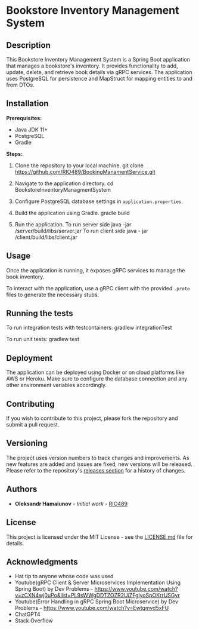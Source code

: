 # Bookstore Inventory Management System

## Description

This Bookstore Inventory Management System is a Spring Boot application that manages a bookstore's inventory. It provides functionality to add, update, delete, and retrieve book details via gRPC services. The application uses PostgreSQL for persistence and MapStruct for mapping entities to and from DTOs.

## Installation

**Prerequisites:**
- Java JDK 11+
- PostgreSQL
- Gradle

**Steps:**
1. Clone the repository to your local machine.
git clone https://github.com/RIO489/BookingManamentService.git

2. Navigate to the application directory.
cd BookstoreInventoryManagmentSystem

3. Configure PostgreSQL database settings in `application.properties`.

4. Build the application using Gradle.
gradle build

5. Run the application.
To run server side
java -jar /server/build/libs/server.jar
To run client side
java - jar /client/build/libs/client.jar

## Usage

Once the application is running, it exposes gRPC services to manage the book inventory.

To interact with the application, use a gRPC client with the provided `.proto` files to generate the necessary stubs.

## Running the tests

To run integration tests with testcontainers:
gradlew integrationTest

To run unit tests:
gradlew test


## Deployment

The application can be deployed using Docker or on cloud platforms like AWS or Heroku. Make sure to configure the database connection and any other environment variables accordingly.

## Contributing

If you wish to contribute to this project, please fork the repository and submit a pull request.

## Versioning

The project uses version numbers to track changes and improvements. As new features are added and issues are fixed, new versions will be released. Please refer to the repository's [releases section](https://github.com/RIO489/BookingManamentService/releases) for a history of changes.

## Authors

- **Oleksandr Hamaiunov** - *Initial work* - [RIO489](https://github.com/RIO489)

## License

This project is licensed under the MIT License - see the [LICENSE.md](LICENSE.md) file for details.

## Acknowledgments

- Hat tip to anyone whose code was used
- Youtube(gRPC Client & Server Microservices Implementation Using Spring Boot) by Dev Problems - https://www.youtube.com/watch?v=zCXN4wj0uPo&list=PL9sWWgDDTZOZR2UiZFglyoSpOKrrUSGyr
- Youtube(Error Handling in gRPC Spring Boot Microservice) by Dev Problems - https://www.youtube.com/watch?v=Ewtgmvd5xFU
- ChatGPT4
- Stack Overflow
